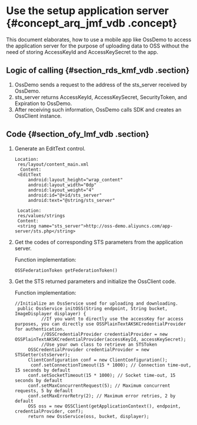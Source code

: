 # Use the setup application server {#concept_arq_jmf_vdb .concept}

This document elaborates, how to use a mobile app like OssDemo to access the application server for the purpose of uploading data to OSS without the need of storing AccessKeyId and AccessKeySecret to the app.

## Logic of calling {#section_rds_kmf_vdb .section}

1.  OssDemo sends a request to the address of the sts\_server received by OssDemo.
2.  sts\_server returns AccessKeyId, AccessKeySecret, SecurityToken, and Expiration to OssDemo.
3.  After receiving such information, OssDemo calls SDK and creates an OssClient instance.

## Code {#section_ofy_lmf_vdb .section}

1.  Generate an EditText control.

    ```
    Location:
     res/layout/content_main.xml
      Content:
     <EditText
         android:layout_height="wrap_content"
         android:layout_width="0dp"
         android:layout_weight="4"
         android:id="@+id/sts_server"
         android:text="@string/sts_server"
         
     Location:
     res/values/strings
     Content:
     <string name="sts_server">http://oss-demo.aliyuncs.com/app-server/sts.php</string>
    ```

2.  Get the codes of corresponding STS parameters from the application server. 

    Function implementation:

    ```
    OSSFederationToken getFederationToken()
    ```

3.  Get the STS returned parameters and initialize the OssClient code. 

    Function implementation:

    ```
    //Initialize an OssService used for uploading and downloading.
     public OssService initOSS(String endpoint, String bucket, ImageDisplayer displayer) {
              //If you want to directly use the accessKey for access purposes, you can directly use OSSPlainTextAKSKCredentialProvider for authentication.
              //OSSCredentialProvider credentialProvider = new OSSPlainTextAKSKCredentialProvider(accessKeyId, accessKeySecret);
              //Use your own class to retrieve an STSToken
         OSSCredentialProvider credentialProvider = new STSGetter(stsServer);
         ClientConfiguration conf = new ClientConfiguration();
          conf.setConnectionTimeout(15 * 1000); // Connection time-out, 15 seconds by default
         conf.setSocketTimeout(15 * 1000); // Socket time-out, 15 seconds by default
         conf.setMaxConcurrentRequest(5); // Maximum concurrent requests, 5 by default
         conf.setMaxErrorRetry(2); // Maximum error retries, 2 by default
         OSS oss = new OSSClient(getApplicationContext(), endpoint, credentialProvider, conf);
         return new OssService(oss, bucket, displayer);
     
    ```


